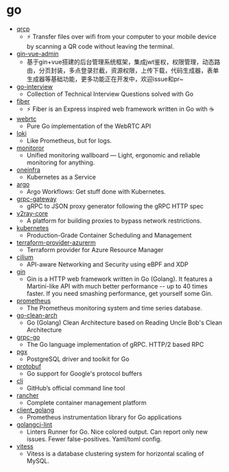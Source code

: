 # go
- [qrcp](https://github.com/claudiodangelis/qrcp)
  - ⚡ Transfer files over wifi from your computer to your mobile device by scanning a QR code without leaving the terminal.
- [gin-vue-admin](https://github.com/flipped-aurora/gin-vue-admin)
  - 基于gin+vue搭建的后台管理系统框架，集成jwt鉴权，权限管理，动态路由，分页封装，多点登录拦截，资源权限，上传下载，代码生成器，表单生成器等基础功能，更多功能正在开发中，欢迎issue和pr~
- [go-interview](https://github.com/shomali11/go-interview)
  - Collection of Technical Interview Questions solved with Go
- [fiber](https://github.com/gofiber/fiber)
  - ⚡️ Fiber is an Express inspired web framework written in Go with ☕️
- [webrtc](https://github.com/pion/webrtc)
  - Pure Go implementation of the WebRTC API
- [loki](https://github.com/grafana/loki)
  - Like Prometheus, but for logs.
- [monitoror](https://github.com/monitoror/monitoror)
  - Unified monitoring wallboard — Light, ergonomic and reliable monitoring for anything.
- [oneinfra](https://github.com/oneinfra/oneinfra)
  - Kubernetes as a Service
- [argo](https://github.com/argoproj/argo)
  - Argo Workflows: Get stuff done with Kubernetes.
- [grpc-gateway](https://github.com/grpc-ecosystem/grpc-gateway)
  - gRPC to JSON proxy generator following the gRPC HTTP spec
- [v2ray-core](https://github.com/v2ray/v2ray-core)
  - A platform for building proxies to bypass network restrictions.
- [kubernetes](https://github.com/kubernetes/kubernetes)
  - Production-Grade Container Scheduling and Management
- [terraform-provider-azurerm](https://github.com/terraform-providers/terraform-provider-azurerm)
  - Terraform provider for Azure Resource Manager
- [cilium](https://github.com/cilium/cilium)
  - API-aware Networking and Security using eBPF and XDP
- [gin](https://github.com/gin-gonic/gin)
  - Gin is a HTTP web framework written in Go (Golang). It features a Martini-like API with much better performance -- up to 40 times faster. If you need smashing performance, get yourself some Gin.
- [prometheus](https://github.com/prometheus/prometheus)
  - The Prometheus monitoring system and time series database.
- [go-clean-arch](https://github.com/bxcodec/go-clean-arch)
  - Go (Golang) Clean Architecture based on Reading Uncle Bob's Clean Architecture
- [grpc-go](https://github.com/grpc/grpc-go)
  - The Go language implementation of gRPC. HTTP/2 based RPC
- [pgx](https://github.com/jackc/pgx)
  - PostgreSQL driver and toolkit for Go
- [protobuf](https://github.com/golang/protobuf)
  - Go support for Google's protocol buffers
- [cli](https://github.com/cli/cli)
  - GitHub’s official command line tool
- [rancher](https://github.com/rancher/rancher)
  - Complete container management platform
- [client_golang](https://github.com/prometheus/client_golang)
  - Prometheus instrumentation library for Go applications
- [golangci-lint](https://github.com/golangci/golangci-lint)
  - Linters Runner for Go. Nice colored output. Can report only new issues. Fewer false-positives. Yaml/toml config.
- [vitess](https://github.com/vitessio/vitess)
  - Vitess is a database clustering system for horizontal scaling of MySQL.

